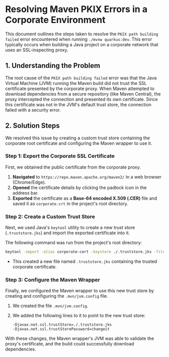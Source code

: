 # Resolving Maven PKIX Errors in a Corporate Environment

This document outlines the steps taken to resolve the `PKIX path building failed` error encountered when running `./mvnw quarkus:dev`. This error typically occurs when building a Java project on a corporate network that uses an SSL-inspecting proxy.

## 1. Understanding the Problem

The root cause of the `PKIX path building failed` error was that the Java Virtual Machine (JVM) running the Maven build did not trust the SSL certificate presented by the corporate proxy. When Maven attempted to download dependencies from a secure repository (like Maven Central), the proxy intercepted the connection and presented its own certificate. Since this certificate was not in the JVM's default trust store, the connection failed with a security error.

## 2. Solution Steps

We resolved this issue by creating a custom trust store containing the corporate root certificate and configuring the Maven wrapper to use it.

### Step 1: Export the Corporate SSL Certificate

First, we obtained the public certificate from the corporate proxy.

1.  **Navigated** to `https://repo.maven.apache.org/maven2/` in a web browser (Chrome/Edge).
2.  **Opened** the certificate details by clicking the padlock icon in the address bar.
3.  **Exported** the certificate as a **Base-64 encoded X.509 (.CER)** file and saved it as `corporate.crt` in the project's root directory.

### Step 2: Create a Custom Trust Store

Next, we used Java's `keytool` utility to create a new trust store (`.truststore.jks`) and import the exported certificate into it.

The following command was run from the project's root directory:

```bash
keytool -import -alias corporate-cert -keystore ./.truststore.jks -file corporate.crt -storepass changeit -noprompt
```

-   This created a new file named `.truststore.jks` containing the trusted corporate certificate.

### Step 3: Configure the Maven Wrapper

Finally, we configured the Maven wrapper to use this new trust store by creating and configuring the `.mvn/jvm.config` file.

1.  We created the file `.mvn/jvm.config`.
2.  We added the following lines to it to point to the new trust store:

    ```
    -Djavax.net.ssl.trustStore=./.truststore.jks
    -Djavax.net.ssl.trustStorePassword=changeit
    ```

With these changes, the Maven wrapper's JVM was able to validate the proxy's certificate, and the build could successfully download dependencies.
